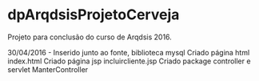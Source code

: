 # dpArqdsisProjetoCerveja
Projeto  para conclusão do curso de Arqdsis 2016.

30/04/2016 - 
  Inserido junto ao fonte, biblioteca mysql
  Criado página html index.html
  Criado página jsp incluircliente.jsp
  Criado package controller e servlet ManterController
